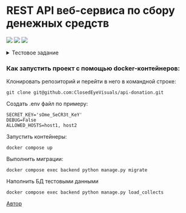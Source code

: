 # REST API веб-сервиса по сбору денежных средств

![](https://img.shields.io/badge/Python-3.9-lightblue)
![](https://img.shields.io/badge/Django-3.2.16-darkgreen)
![](https://img.shields.io/badge/Django_REST_framework-3.12.4-red)

<details>
  <summary>
    Тестовое задание
  </summary>
</details>

### Как запустить проект с помощью docker-контейнеров:

Клонировать репозиторий и перейти в него в командной строке:

```
git clone git@github.com:ClosedEyeVisuals/api-donation.git
```

Cоздать .env файл по примеру:
```
SECRET_KEY='sOme_SeCR3t_KeY'
DEBUG=False
ALLOWED_HOSTS=host1, host2
```

Запустить контейнеры:
```
docker compose up
```
Выполнить миграции:

```
docker compose exec backend python manage.py migrate
```

Наполнить БД тестовыми данными

```
docker compose exec backend python manage.py load_collects
```

[Автор](https://github.com/ClosedEyeVisuals)
